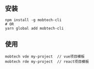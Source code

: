 ## 安装
  ```
  npm install -g mobtech-cli
  # OR
  yarn global add mobtech-cli
  ```

## 使用
  ```
  mobtech vde my-project  // vue项目模板
  mobtech rde my-project  // react项目模板
  ```
